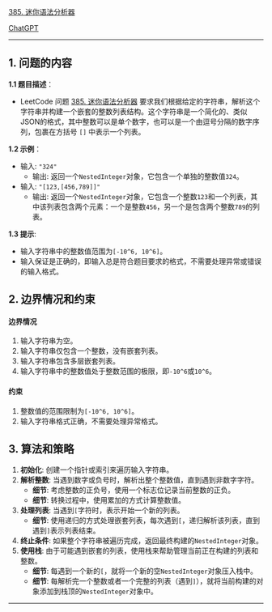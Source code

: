 [385. 迷你语法分析器](https://leetcode.cn/problems/mini-parser)

[ChatGPT](https://chat.openai.com/share/600300aa-0f02-4fcb-a521-e17992c77a35)

---

## 1. 问题的内容
**1.1 题目描述**：
- LeetCode 问题 [385. 迷你语法分析器](https://leetcode.cn/problems/mini-parser) 要求我们根据给定的字符串，解析这个字符串并构建一个嵌套的整数列表结构。这个字符串是一个简化的、类似JSON的格式，其中整数可以是单个数字，也可以是一个由逗号分隔的数字序列，包裹在方括号 `[]` 中表示一个列表。

**1.2 示例**：
- 输入: `"324"`
  - 输出: 返回一个`NestedInteger`对象，它包含一个单独的整数值`324`。
- 输入: `"[123,[456,789]]"`
  - 输出: 返回一个`NestedInteger`对象，它包含一个整数`123`和一个列表，其中该列表包含两个元素：一个是整数`456`，另一个是包含两个整数`789`的列表。

**1.3 提示**:
- 输入字符串中的整数值范围为`[-10^6, 10^6]`。
- 输入保证是正确的，即输入总是符合题目要求的格式，不需要处理异常或错误的输入格式。

## 2. 边界情况和约束
#### 边界情况
1. 输入字符串为空。
2. 输入字符串仅包含一个整数，没有嵌套列表。
3. 输入字符串包含多层嵌套列表。
4. 输入字符串中的整数值处于整数范围的极限，即`-10^6`或`10^6`。

#### 约束
1. 整数值的范围限制为`[-10^6, 10^6]`。
2. 输入字符串格式正确，不需要处理异常格式。


## 3. 算法和策略
1. **初始化**: 创建一个指针或索引来遍历输入字符串。
2. **解析整数**: 当遇到数字或负号时，解析出整个整数值，直到遇到非数字字符。
   - **细节**: 考虑整数的正负号，使用一个标志位记录当前整数的正负。
   - **细节**: 转换过程中，使用累加的方式计算整数值。
3. **处理列表**: 当遇到`[`字符时，表示开始一个新的列表。
   - **细节**: 使用递归的方式处理嵌套列表，每次遇到`[`，递归解析该列表，直到遇到`]`表示列表结束。
4. **终止条件**: 如果整个字符串被遍历完成，返回最终构建的`NestedInteger`对象。
5. **使用栈**: 由于可能遇到嵌套的列表，使用栈来帮助管理当前正在构建的列表和整数。
   - **细节**: 每遇到一个新的`[`，就将一个新的空`NestedInteger`对象压入栈中。
   - **细节**: 每解析完一个整数或者一个完整的列表（遇到`]`），就将当前构建的对象添加到栈顶的`NestedInteger`对象中。

---
